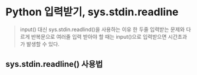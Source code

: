 # Python 입력받기, sys.stdin.readline

> input() 대신 sys.stdin.readlind()을 사용하는 이유
> 한 두줄 입력받는 문제와 다르게 반복문으로 여러줄 입력 받아야 할 때는 input()으로 입력받으면 시간초과가 발생할 수 있다.

## sys.stdin.readline() 사용법

